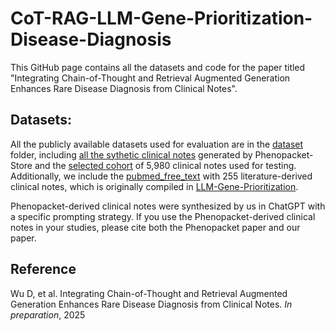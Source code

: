 # CoT-RAG-LLM-Gene-Prioritization-Disease-Diagnosis
This GitHub page contains all the datasets and code for the paper titled "Integrating Chain-of-Thought and Retrieval Augmented Generation Enhances Rare Disease Diagnosis from Clinical Notes".

## Datasets:

All the publicly available datasets used for evaluation are in the [dataset](dataset) folder, including [all the sythetic clinical notes](dataset/phenopacet_store_clinical_notes_final) generated by Phenopacket-Store and the [selected cohort](dataset/phenopacket_store_filtered_final) of 5,980 clinical notes used for testing. Additionally, we include the [pubmed_free_text](dataset/pubmed_free_text) with 255 literature-derived clinical notes, which is originally compiled in [LLM-Gene-Prioritization](https://github.com/stormliucong/LLM-Gene-Prioritization/blob/main/data/input/new_free_text_pmid_input.csv).

Phenopacket-derived clinical notes were synthesized by us in ChatGPT with a specific prompting strategy. If you use the Phenopacket-derived clinical notes in your studies, please cite both the Phenopacket paper and our paper.


## Reference

Wu D, et al. Integrating Chain-of-Thought and Retrieval Augmented Generation Enhances Rare Disease Diagnosis from Clinical Notes. *In preparation*, 2025
